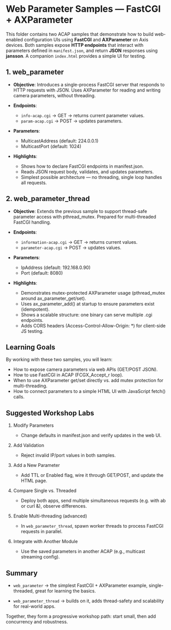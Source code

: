 # Web Parameter Samples — FastCGI + AXParameter

This folder contains two ACAP samples that demonstrate how to build web-enabled configuration UIs using **FastCGI** and **AXParameter** on Axis devices.
Both samples expose **HTTP endpoints** that interact with parameters defined in `manifest.json`, and return **JSON** responses using **jansson**.
A companion `index.html` provides a simple UI for testing.

## 1. web_parameter

- **Objective**:
    Introduces a single-process FastCGI server that responds to HTTP requests with JSON.
    Uses AXParameter for reading and writing camera parameters, without threading.

- **Endpoints**:

    - `info-acap.cgi` → GET → returns current parameter values.
    - `param-acap.cgi` → POST → updates parameters.

- **Parameters**:

    - MulticastAddress (default: 224.0.0.1)
    - MulticastPort (default: 1024)

- **Highlights**:

    - Shows how to declare FastCGI endpoints in manifest.json.
    - Reads JSON request body, validates, and updates parameters.
    - Simplest possible architecture — no threading, single loop handles all requests.

## 2. web_parameter_thread

- **Objective**:
    Extends the previous sample to support thread-safe parameter access with pthread_mutex.
    Prepared for multi-threaded FastCGI handling.

- **Endpoints**:

    - `information-acap.cgi` → GET → returns current values.
    - `parameter-acap.cgi` → POST → updates values.

- **Parameters**:

    - IpAddress (default: 192.168.0.90)
    - Port (default: 8080)

- **Highlights**:

    - Demonstrates mutex-protected AXParameter usage (pthread_mutex around ax_parameter_get/set).
    - Uses ax_parameter_add() at startup to ensure parameters exist (idempotent).
    - Shows a scalable structure: one binary can serve multiple .cgi endpoints.
    - Adds CORS headers (Access-Control-Allow-Origin: *) for client-side JS testing.

## Learning Goals

By working with these two samples, you will learn:

- How to expose camera parameters via web APIs (GET/POST JSON).
- How to use FastCGI in ACAP (FCGX_Accept_r loop).
- When to use AXParameter get/set directly vs. add mutex protection for multi-threading.
- How to connect parameters to a simple HTML UI with JavaScript fetch() calls.

## Suggested Workshop Labs

1. Modify Parameters
    - Change defaults in manifest.json and verify updates in the web UI.

2. Add Validation
    - Reject invalid IP/port values in both samples.

3. Add a New Parameter
    - Add TTL or Enabled flag, wire it through GET/POST, and update the HTML page.

4. Compare Single vs. Threaded
    - Deploy both apps, send multiple simultaneous requests (e.g. with ab or curl &), observe differences.

5. Enable Multi-threading (advanced)
    - In `web_parameter_thread`, spawn worker threads to process FastCGI requests in parallel.

6. Integrate with Another Module
    - Use the saved parameters in another ACAP (e.g., multicast streaming config).

## Summary

- `web_parameter` → the simplest FastCGI + AXParameter example, single-threaded, great for learning the basics.

- `web_parameter_thread` → builds on it, adds thread-safety and scalability for real-world apps.

Together, they form a progressive workshop path: start small, then add concurrency and robustness.